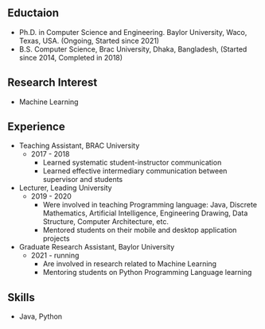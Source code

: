 ## **Eductaion**

- Ph.D. in Computer Science and Engineering. Baylor University, Waco, Texas, USA. (Ongoing, Started since 2021)
- B.S. Computer Science, Brac University, Dhaka, Bangladesh, (Started since 2014, Completed in 2018)

## **Research Interest**
- Machine Learning

## **Experience**
- Teaching Assistant, BRAC University
  - 2017 - 2018
    - Learned systematic student-instructor communication
    - Learned effective intermediary communication between supervisor and students
- Lecturer, Leading University
  - 2019 - 2020
    - Were involved in teaching Programming language: Java, Discrete Mathematics, Artificial Intelligence, Engineering Drawing, Data Structure, Computer Architecture, etc.
    - Mentored students on their mobile and desktop application projects
- Graduate Research Assistant, Baylor University
  - 2021 - running
    - Are involved in research related to Machine Learning
    - Mentoring students on Python Programming Language learning

## **Skills**
  - Java, Python
